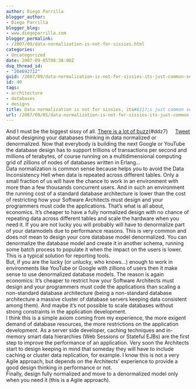 ```yaml
---
author: Diego Parrilla
blogger_author:
- Diego Parrilla
blogger_blog:
- www.diegoparrilla.com
blogger_permalink:
- /2007/09/data-normalization-is-not-for-sissies.html
categories:
- Uncategorized
date: 2007-09-05T08:38:00Z
dsq_thread_id:
- "204692712"
guid: /2007/09/data-normalization-is-not-for-sissies-its-just-common-sense/
id: 40
tags:
- architecture
- databases
- designs
title: Data normalization is not for sissies, it&#8217;s just common sense
url: /2007/09/05/data-normalization-is-not-for-sissies-its-just-common-sense/
---
```


<div style="float: right; margin-left: 10px;">
  <a href="https://twitter.com/share" class="twitter-share-button" data-via="nubeblog" data-hashtags="architecture,databases,designs" data-count="vertical" data-url="/2007/09/05/data-normalization-is-not-for-sissies-its-just-common-sense/">Tweet</a>
</div>

And I must be the biggest sissy of all. [There is a lot of buzz](http://www.infoq.com/news/2007/08/denormalization "There is a lot of buzz"){#ddz7} about designing your databases thinking in data normalized or denormalized. Now that everybody is building the next Google or YouTube the database design has to support trillions of transactions per second and millions of terabytes, of course running on a multidimensional computing grid of zillions of nodes of databases written in Erlang&#8230; <ironic/>  
Data normalization is common sense because helps you to avoid the Data Inconsistency Hell when data is repeated across different tables. Only a small fraction of us will have the chance to work in an environment with more than a few thousands concurrent users. And in such an environment the running cost of a standard database architecture is lower than the cost of restricting how your Software Architects must design and your programmers must code the applications. That&#8217;s what is all about, economics. It&#8217;s cheaper to have a fully normalized design with no chance of repeating data across different tables and scale the hardware when you need it. If you are not lucky you will probably will have to denormalize part of your datamodels due to performance reasons. This is very common and does not mean to design your core database model denormalized. You can denormalize the database model and create it in another schema, running some batch process to populate it when the impact on the users is lower. This is a typical solution for reporting tools.  
But, if you are the lucky (or unlucky, who knows&#8230;) enough to work in environments like YouTube or Google with zillions of users then it make sense to use denormalized database models. The reason is again economics: It&#8217;s cheaper to restrict how your Software Architects must design and your programmers must code the applications than scaling a non-standard database architecture (being a non-standard database architecture a massive cluster of database servers keeping data consistent among them). And maybe it&#8217;s not possible to scale databases without strong constraints in the application development.  
I think this is a simple axiom coming from my experience, the more exigent demand of database resources, the more restrictions on the application development. As a server side developer, caching techniques and in-memory smart data hierarchies (Web Sessions or Stateful EJBs) are the first step to improve the performance of an application. Very soon the Architects start to design keeping in mind that someday they will have to include caching or cluster data replication, for example. I know this is not a very Agile approach, but depends on the Architects&#8217; experience to provide a good design thinking in performance or not.  
Finally, design fully normalized and move to a denormalized model only when you need it (this is a Agile approach).

